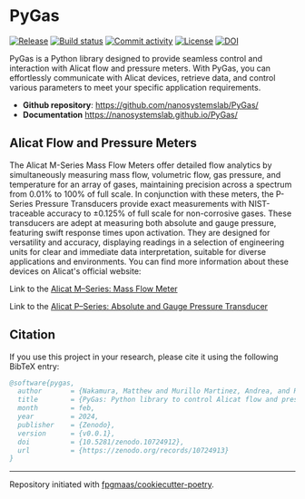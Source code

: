 # PyGas

[![Release](https://img.shields.io/github/v/release/nanosystemslab/PyGas)](https://img.shields.io/github/v/release/nanosystemslab/PyGas)
[![Build status](https://img.shields.io/github/actions/workflow/status/nanosystemslab/PyGas/main.yml?branch=main)](https://github.com/nanosystemslab/PyGas/actions/workflows/main.yml?query=branch%3Amain)
[![Commit activity](https://img.shields.io/github/commit-activity/m/nanosystemslab/PyGas)](https://img.shields.io/github/commit-activity/m/nanosystemslab/PyGas)
[![License](https://img.shields.io/github/license/nanosystemslab/PyGas)](https://img.shields.io/github/license/nanosystemslab/PyGas)
[![DOI](https://zenodo.org/badge/732228171.svg)](https://zenodo.org/doi/10.5281/zenodo.10724912)

PyGas is a Python library designed to provide seamless control and interaction with Alicat flow and pressure meters. With PyGas, you can effortlessly communicate with Alicat devices, retrieve data, and control various parameters to meet your specific application requirements.

- **Github repository**: <https://github.com/nanosystemslab/PyGas/>
- **Documentation** <https://nanosystemslab.github.io/PyGas/>

## Alicat Flow and Pressure Meters

The Alicat M-Series Mass Flow Meters offer detailed flow analytics by simultaneously measuring mass flow, volumetric flow, gas pressure, and temperature for an array of gases, maintaining precision across a spectrum from 0.01% to 100% of full scale. In conjunction with these meters, the P-Series Pressure Transducers provide exact measurements with NIST-traceable accuracy to ±0.125% of full scale for non-corrosive gases. These transducers are adept at measuring both absolute and gauge pressure, featuring swift response times upon activation. They are designed for versatility and accuracy, displaying readings in a selection of engineering units for clear and immediate data interpretation, suitable for diverse applications and environments. You can find more information about these devices on Alicat's official website:

Link to the [Alicat M–Series: Mass Flow Meter](https://www.alicat.com/models/m-gas-mass-flow-meters/)

Link to the [Alicat P–Series: Absolute and Gauge Pressure Transducer](https://www.alicat.com/models/p-absolute-and-gauge-pressure-transducers/)

## Citation

If you use this project in your research, please cite it using the following BibTeX entry:

```bibtex
@software{pygas,
  author       = {Nakamura, Matthew and Murillo Martinez, Andrea, and Renzo Clauido, Josh},
  title        = {PyGas: Python library to control Alicat flow and pressure meter},
  month        = feb,
  year         = 2024,
  publisher    = {Zenodo},
  version      = {v0.0.1},
  doi          = {10.5281/zenodo.10724912},
  url          = {https://zenodo.org/records/10724913}
}
```

---

Repository initiated with [fpgmaas/cookiecutter-poetry](https://github.com/fpgmaas/cookiecutter-poetry).
